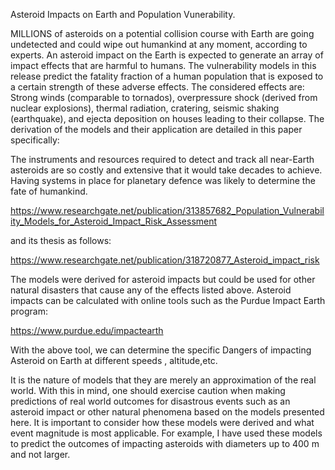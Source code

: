 Asteroid Impacts on Earth and Population Vunerability.

 MILLIONS of asteroids on a potential collision course with Earth are going undetected and could wipe out humankind at any moment, according to experts. An asteroid impact on the Earth is expected to generate an array of impact effects that are harmful to humans. The vulnerability models in this release predict the fatality fraction of a human population that is exposed to a certain strength of these adverse effects. The considered effects are: Strong winds (comparable to tornados), overpressure shock (derived from nuclear explosions), thermal radiation, cratering, seismic shaking (earthquake), and ejecta deposition on houses leading to their collapse.  The derivation of the models and their application are detailed in this paper specifically:

The instruments and resources required to detect and track all near-Earth asteroids are so costly and extensive that it would take decades to achieve.
Having systems in place for planetary defence was likely to determine the fate of humankind.

https://www.researchgate.net/publication/313857682_Population_Vulnerability_Models_for_Asteroid_Impact_Risk_Assessment

and its thesis as follows:

https://www.researchgate.net/publication/318720877_Asteroid_impact_risk

The models were derived for asteroid impacts but could be used for other natural disasters that cause any of the effects listed above. 
Asteroid impacts can be calculated with online tools such as the Purdue Impact Earth program:

https://www.purdue.edu/impactearth

With the above tool, we can determine the specific Dangers of impacting Asteroid on Earth at different speeds , altitude,etc.

It is the nature of models that they are merely an approximation of the real world. With this in mind, one should exercise caution when making predictions of real world outcomes for disastrous events such as an asteroid impact or other natural phenomena based on the models presented here. It is important to consider how these models were derived and what event magnitude is most applicable. For example, I have used these models to predict the outcomes of impacting asteroids with diameters up to 400 m and not larger.

